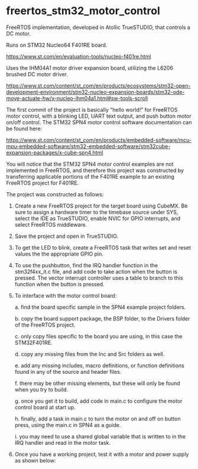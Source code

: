 ﻿# freertos_stm32_motor_control
 
FreeRTOS implementation, developed in Atollic TrueSTUDIO, that controls a DC motor.

Runs on STM32 Nucleo64 F401RE board.

https://www.st.com/en/evaluation-tools/nucleo-f401re.html

Uses the IHM04A1 motor driver expansion board, utilizing the L6206 brushed DC motor driver.

https://www.st.com/content/st_com/en/products/ecosystems/stm32-open-development-environment/stm32-nucleo-expansion-boards/stm32-ode-move-actuate-hw/x-nucleo-ihm04a1.html#sw-tools-scroll

The first commit of the project is basically "hello world!" for FreeRTOS motor control, with a blinking LED, UART text output, and push button motor on/off control.  The STM32 SPN4 motor control software documentation can be found here:

https://www.st.com/content/st_com/en/products/embedded-software/mcu-mpu-embedded-software/stm32-embedded-software/stm32cube-expansion-packages/x-cube-spn4.html

You will notice that the STM32 SPN4 motor control examples are not implemented in FreeRTOS, and therefore this project was constructed by transferring applicable portions of the F401RE example to an existing FreeRTOS project for F401RE.

The project was constructed as follows:

1.  Create a new FreeRTOS project for the target board using CubeMX.  Be sure to assign a hardware timer to the timebase source under SYS, select the IDE as TrueSTUDIO, enable NVIC for GPIO interrupts, and select FreeRTOS middleware.

2.  Save the project and open in TrueSTUDIO.

3.  To get the LED to blink, create a FreeRTOS task that writes set and reset values the the appropriate GPIO pin.

4.  To use the pushbutton, find the IRQ handler function in the stm32f4xx_it.c file, and add code to take action when the button is pressed.  The vector interrupt controller uses a table to branch to this function when the button is pressed.

5.  To interface with the motor control board:

    a.  find the board specific sample in the SPN4 example project folders.

    b.  copy the board support package, the BSP folder, to the Drivers folder of the FreeRTOS project.

    c.  only copy files specific to the board you are using, in this case the STM32F401RE.

    d.  copy any missing files from the Inc and Src folders as well.

    e.  add any missing includes, macro definitions, or function definitions found in any of the source and header files.
    
    f.  there may be other missing elements, but these will only be found when you try to build.
    
    g.  once you get it to build, add code in main.c to configure the motor control board at start up.
    
    h.  finally, add a task in main.c to turn the motor on and off on button press, using the main.c in SPN4 as a guide.
    
    i.  you may need to use a shared global variable that is written to in the IRQ handler and read in the motor task.
    
6.  Once you have a working project, test it with a motor and power supply as shown below:

    
